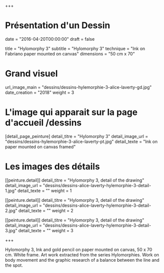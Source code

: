 +++
# Présentation d'un Dessin
date = "2016-04-20T00:00:00"
draft = false

title = "Hylomorphy 3"
subtitle = "Hylomorphy 3"
technique = "Ink on Fabriano paper mounted on canvas"
dimensions = "50 cm x 70"
# Grand visuel
url_image_main = "dessins/dessins-hylemorphie-3-alice-laverty-gd.jpg"
date_creation = "2018"
weight = 3

# L'image qui apparait sur la page d'accueil /dessins
[detail_page_peinture]
detail_titre = "Hylomorphy 3"
detail_image_url = "dessins/dessins-hylemorphie-3-alice-laverty-pt.jpg"
detail_texte = "Ink on paper mounted on canvas framed"

# Les images des détails
[[peinture.detail]]
detail_titre = "Hylomorphy 3, detail of the drawing"
detail_image_url = "dessins/dessins-alice-laverty-hylemorphie-3-detail-1.jpg"
detail_texte = ""
weight = 1

[[peinture.detail]]
detail_titre = "Hylomorphy 3, detail of the drawing"
detail_image_url = "dessins/dessins-alice-laverty-hylemorphie-3-detail-2.jpg"
detail_texte = ""
weight = 2

[[peinture.detail]]
detail_titre = "Hylomorphy 3, detail of the drawing"
detail_image_url = "dessins/dessins-alice-laverty-hylemorphie-3-detail-3.jpg"
detail_texte = ""
weight = 3

+++

Hylomorphy 3, Ink and gold pencil on paper mounted on canvas, 50 x 70 cm. White frame.
Art work extracted from the series Hylomorphies.
Work on body movement and the graphic research of a balance between the line and the spot.
